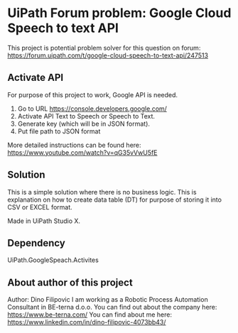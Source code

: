 # UiPath Forum problem: Google Cloud Speech to text API
This project is potential problem solver for this question on forum:
https://forum.uipath.com/t/google-cloud-speech-to-text-api/247513

## Activate API
For purpose of this project to work, Google API is needed.
1. Go to URL https://console.developers.google.com/
2. Activate API Text to Speech or Speech to Text.
3. Generate key (which will be in JSON format).
4. Put file path to JSON format 

More detailed instructions can be found here:
https://www.youtube.com/watch?v=qG35vVwU5fE

## Solution
This is a simple solution where there is no business logic.
This is explanation on how to create data table (DT) for purpose of storing it into CSV or EXCEL format.

Made in UiPath Studio X.

## Dependency
UiPath.GoogleSpeach.Activites

## About author of this project
Author: Dino Filipovic
I am working as a Robotic Process Automation Consultant in BE-terna d.o.o.
You can find out about the company here: https://www.be-terna.com/
You can find about me here: https://www.linkedin.com/in/dino-filipovic-4073bb43/